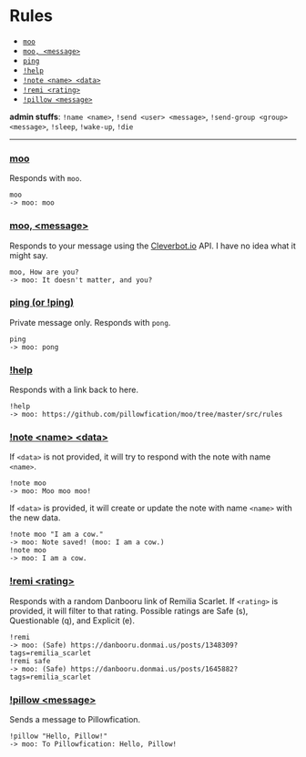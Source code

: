 # Rules

 - [`moo`](#moo)
 - [`moo, <message>`](#moo-message)
 - [`ping`](#ping-or-ping)
 - [`!help`](#help)
 - [`!note <name> <data>`](#note-name-data)
 - [`!remi <rating>`](#remi-rating)
 - [`!pillow <message>`](#pillow-message)

**admin stuffs**: `!name <name>`, `!send <user> <message>`, `!send-group <group> <message>`, `!sleep`, `!wake-up`,
`!die`

___

### [moo](https://github.com/pillowfication/moo/blob/master/src/rules/_moo.js)

Responds with `moo`.

```
moo
-> moo: moo
```

### [moo, \<message\>](https://github.com/pillowfication/moo/blob/master/src/rules/_cleverbot.js)

Responds to your message using the [Cleverbot.io](https://cleverbot.io/) API. I have no idea what it might say.

```
moo, How are you?
-> moo: It doesn't matter, and you?
```

### [ping (or !ping)](https://github.com/pillowfication/moo/blob/master/src/rules/_ping.js)

Private message only. Responds with `pong`.

```
ping
-> moo: pong
```

### [!help](https://github.com/pillowfication/moo/blob/master/src/rules/_help.js)

Responds with a link back to here.

```
!help
-> moo: https://github.com/pillowfication/moo/tree/master/src/rules
```

### [!note \<name\> \<data\>](https://github.com/pillowfication/moo/blob/master/src/rules/_note.js)

If `<data>` is not provided, it will try to respond with the note with name `<name>`.

```
!note moo
-> moo: Moo moo moo!
```

If `<data>` is provided, it will create or update the note with name `<name>` with the new data.

```
!note moo "I am a cow."
-> moo: Note saved! (moo: I am a cow.)
!note moo
-> moo: I am a cow.
```

### [!remi \<rating\>](https://github.com/pillowfication/moo/blob/master/src/rules/_remi.js)

Responds with a random Danbooru link of Remilia Scarlet. If `<rating>` is provided, it will filter to that rating. Possible ratings are Safe (s), Questionable (q), and Explicit (e).

```
!remi
-> moo: (Safe) https://danbooru.donmai.us/posts/1348309?tags=remilia_scarlet
!remi safe
-> moo: (Safe) https://danbooru.donmai.us/posts/1645882?tags=remilia_scarlet
```

### [!pillow \<message\>](https://github.com/pillowfication/moo/blob/master/src/rules/_pillow.js)

Sends a message to Pillowfication.

```
!pillow "Hello, Pillow!"
-> moo: To Pillowfication: Hello, Pillow!
```
